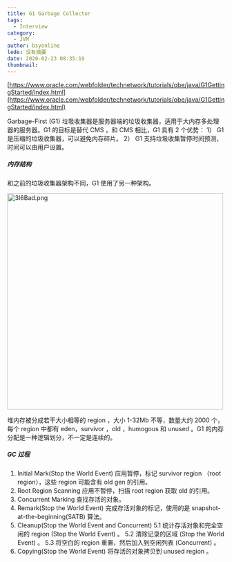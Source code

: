 ```yaml
---
title: G1 Garbage Collector
tags:
  - Interview
category:
  - JVM
author: bsyonline
lede: 没有摘要
date: 2020-02-23 08:35:19
thumbnail:
---
```


[https://www.oracle.com/webfolder/technetwork/tutorials/obe/java/G1GettingStarted/index.html](https://www.oracle.com/webfolder/technetwork/tutorials/obe/java/G1GettingStarted/index.html)

Garbage-First (G1) 垃圾收集器是服务器端的垃圾收集器，适用于大内存多处理器的服务器。G1 的目标是替代 CMS ，和 CMS 相比，G1 具有 2 个优势：
1） G1 是压缩的垃圾收集器，可以避免内存碎片。
2） G1 支持垃圾收集暂停时间预测，时间可以由用户设置。

##### 内存结构
和之前的垃圾收集器架构不同，G1 使用了另一种架构。

<img src="https://s2.ax1x.com/2020/02/23/3l6Bad.png" alt="3l6Bad.png" border="0" style="width:500px"/>

堆内存被分成若干大小相等的 region ，大小 1-32Mb 不等，数量大约 2000 个，每个 region 中都有 eden，survivor ，old ，humogous 和 unused 。G1 的内存分配是一种逻辑划分，不一定是连续的。

##### GC 过程
1. Initial Mark(Stop the World Event)
应用暂停，标记 survivor region （root region），这些 region 可能含有 old gen 的引用。
2. Root Region Scanning
应用不暂停，扫描 root region 获取 old 的引用。
3. Concurrent Marking
查找存活的对象。
4. Remark(Stop the World Event)
完成存活对象的标记，使用的是 snapshot-at-the-beginning(SATB) 算法。
5. Cleanup(Stop the World Event and Concurrent)
5.1 统计存活对象和完全空闲的 region (Stop the World Event) 。
5.2 清除记录的区域 (Stop the World Event) 。
5.3 将空白的 region 重置，然后加入到空闲列表 (Concurrent) 。
6. Copying(Stop the World Event)
将存活的对象拷贝到 unused region 。